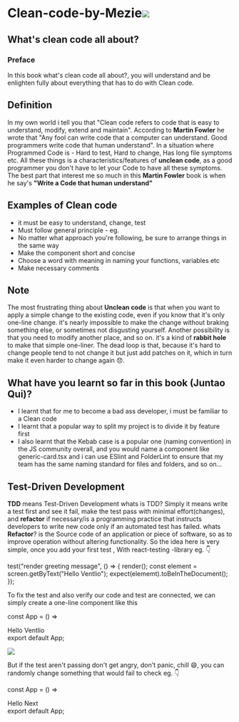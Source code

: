 
# **Clean-code-by-Mezie**<img src="https://images.unsplash.com/photo-1534972195531-d756b9bfa9f2?ixlib=rb-4.0.3&ixid=MnwxMjA3fDB8MHxwaG90by1wYWdlfHx8fGVufDB8fHx8&auto=format&fit=crop&w=1470&q=80" />


## What's clean code all about?
### Preface
In this book what's clean code all about?, you will understand and be enlighten fully about everything that has to do with Clean code.

## Definition
In my own world i tell you that "Clean code refers to code that is easy to understand, modify, extend and maintain".
According to **Martin Fowler** he wrote that "Any fool can write code that a computer can understand. Good programmers write code that human understand". In a situation where Programmed Code is - Hard to test, Hard to change, Has long file symptoms etc. All these things is a characteristics/features of **unclean code**, as a good programmer you don't have to let your Code to have all these symptoms. The best part that interest me so much in this **Martin Fowler** book is when he say's **"Write a Code that human understand"**

## Examples of Clean code
+ it must be easy to understand, change, test
+ Must follow general principle - eg. 
+ No matter what approach you're following, be sure to arrange things in the same way
+ Make the component short and concise
+ Choose a word with meaning in naming your functions, variables etc
+ Make necessary comments

## Note
The most frustrating thing about **Unclean code** is that when you want to apply a simple change to the existing code, even if you know that it's only one-line change. it's nearly impossible to make the change without braking something else, or sometimes not disgusting yourself. Another possibility is that you need to modify another place, and so on. it's a kind of **rabbit hole** to make that simple one-liner. The dead loop is that, because it's hard to change people tend to not change it but just add patches on it, which in turn make it even harder to change again 😞.

## What have you learnt so far in this book (Juntao Qui)?
+ I learnt that for me to become a bad ass developer, i must be familiar to a Clean code
+ I learnt that a popular way to split my project is to divide it by feature first
+ I also learnt that the Kebab case is a popular one (naming convention) in the JS community overall, and you would name a component like generic-card.tsx and i can use ESlint and FolderLint to ensure that my team has the same naming standard for files and folders, and so on...

## Test-Driven Development
**TDD** means Test-Driven Development
whats is TDD? Simply it means write a test first and see it fail, make the test pass with minimal effort(changes), and **refactor** if necessary/is a programming practice that instructs developers to write new code only if an automated test has failed.
whats **Refactor**? is the Source code of an application or piece of software, so as to improve operation without altering functionality.
So the idea here is very simple, once you add your first test , With react-testing -library eg. 👇

test("render greeting message", () => {
render(<App />);
const element = screen.getByText("Hello Ventlio");
expect(elememt).toBeInTheDocument();
});

To fix the test and also verify our code and test are connected, we can simply create a one-line component like this 

const App = () => <div>Hello Ventlio</div>
export default App;

<img src="https://encrypted-tbn0.gstatic.com/images?q=tbn:ANd9GcRkCP4yDcpNJOzczoOP9AhYUHVMOElAHTYNRg&usqp=CAU"/>

But if the test aren't passing don't get angry, don't panic, chill 😄, you can randomly change something that would fail to check eg. 👇

const App = () => <div>Hello Next</div>
export default App;
